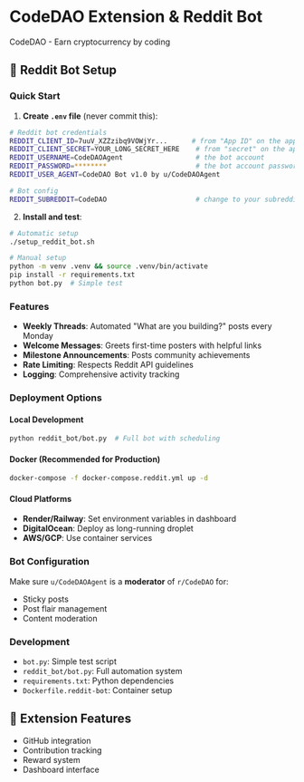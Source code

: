 # CodeDAO Extension & Reddit Bot

CodeDAO - Earn cryptocurrency by coding

## 🤖 Reddit Bot Setup

### Quick Start

1. **Create `.env` file** (never commit this):
```bash
# Reddit bot credentials
REDDIT_CLIENT_ID=7uuV_XZZzibq9VOWjYr...      # from "App ID" on the app page
REDDIT_CLIENT_SECRET=YOUR_LONG_SECRET_HERE    # from "secret" on the app page
REDDIT_USERNAME=CodeDAOAgent                  # the bot account
REDDIT_PASSWORD=********                      # the bot account password
REDDIT_USER_AGENT=CodeDAO Bot v1.0 by u/CodeDAOAgent

# Bot config
REDDIT_SUBREDDIT=CodeDAO                      # change to your subreddit
```

2. **Install and test**:
```bash
# Automatic setup
./setup_reddit_bot.sh

# Manual setup
python -m venv .venv && source .venv/bin/activate
pip install -r requirements.txt
python bot.py  # Simple test
```

### Features

- **Weekly Threads**: Automated "What are you building?" posts every Monday
- **Welcome Messages**: Greets first-time posters with helpful links
- **Milestone Announcements**: Posts community achievements
- **Rate Limiting**: Respects Reddit API guidelines
- **Logging**: Comprehensive activity tracking

### Deployment Options

#### Local Development
```bash
python reddit_bot/bot.py  # Full bot with scheduling
```

#### Docker (Recommended for Production)
```bash
docker-compose -f docker-compose.reddit.yml up -d
```

#### Cloud Platforms
- **Render/Railway**: Set environment variables in dashboard
- **DigitalOcean**: Deploy as long-running droplet
- **AWS/GCP**: Use container services

### Bot Configuration

Make sure `u/CodeDAOAgent` is a **moderator** of `r/CodeDAO` for:
- Sticky posts
- Post flair management
- Content moderation

### Development

- `bot.py`: Simple test script
- `reddit_bot/bot.py`: Full automation system
- `requirements.txt`: Python dependencies
- `Dockerfile.reddit-bot`: Container setup

## 📱 Extension Features

- GitHub integration
- Contribution tracking
- Reward system
- Dashboard interface
